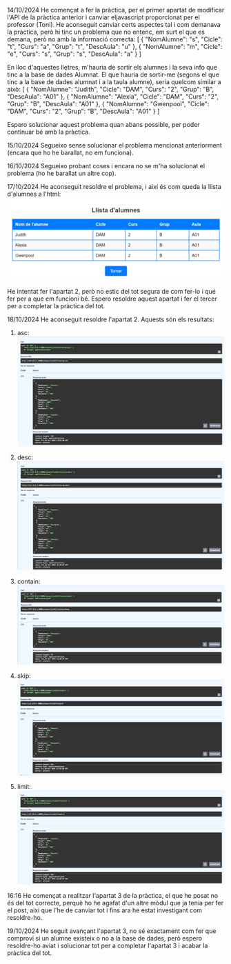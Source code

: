14/10/2024
He començat a fer la pràctica, per el primer apartat de modificar l'API de la pràctica anterior i canviar eljavascript proporcionat per el professor (Toni).
He aconseguit canviar certs aspectes tal i com demanava la pràctica, però hi tinc un problema que no entenc, em surt el que es demana, però no amb la informació correcta:
[
  {
    "NomAlumne": "s",
    "Cicle": "t",
    "Curs": "a",
    "Grup": "t",
    "DescAula": "u"
  },
  {
    "NomAlumne": "m",
    "Cicle": "e",
    "Curs": "s",
    "Grup": "s",
    "DescAula": "a"
  }
]

En lloc d'aquestes lletres, m'hauria de sortir els alumnes i la seva info que tinc a la base de dades Alumnat.
El que hauria de sortir-me (segons el que tinc a la base de dades alumnat i a la taula alumne), seria quelcom similar a això:
[
  {
    "NomAlumne": "Judith",
    "Cicle": "DAM",
    "Curs": "2",
    "Grup": "B",
    "DescAula": "A01"
  },
  {
    "NomAlumne": "Alexia",
    "Cicle": "DAM",
    "Curs": "2",
    "Grup": "B",
    "DescAula": "A01"
  },
  {
    "NomAlumne": "Gwenpool",
    "Cicle": "DAM",
    "Curs": "2",
    "Grup": "B",
    "DescAula": "A01"
  }
]

Espero solucionar aquest problema quan abans possible, per poder continuar bé amb la pràctica.

15/10/2024
Segueixo sense solucionar el problema mencionat anteriorment (encara que ho he barallat, no em funciona).

16/10/2024
Segueixo probant coses i encara no se m'ha solucionat el problema (ho he barallat un altre cop).

17/10/2024
He aconseguit resoldre el problema, i així és com queda la llista d'alumnes a l'html:
![alt text](image.png)

He intentat fer l'apartat 2, però no estic del tot segura de com fer-lo i qué fer per a que em funcioni bé.
Espero resoldre aquest apartat i fer el tercer per a completar la pràctica del tot.

18/10/2024
He aconseguit resoldre l'apartat 2. Aquests són els resultats:

1) asc:
![alt text](image-1.png)

2) desc:
![alt text](image-2.png)

3) contain:
![alt text](image-3.png)

4) skip:
![alt text](image-4.png)

5) limit:
![alt text](image-5.png)

16:16
He començat a realitzar l'apartat 3 de la pràctica, el que he posat no és del tot correcte, perquè ho he agafat d'un altre mòdul que ja tenia per fer el post, així que l'he de canviar tot i fins ara he estat investigant com resoldre-ho.

19/10/2024
He seguit avançant l'apartat 3, no sé exactament com fer que comprovi si un alumne existeix o no a la base de dades, però espero resoldre-ho aviat i solucionar tot per a completar l'apartat 3 i acabar la pràctica del tot.